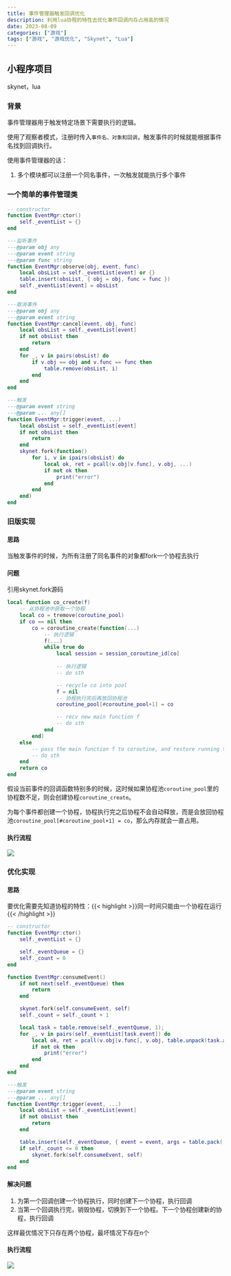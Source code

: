 ```yaml
---
title: 事件管理器触发回调优化
description: 利用lua协程的特性去优化事件回调内存占用高的情况
date: 2023-08-09
categories: ["游戏"]
tags: ["游戏", "游戏优化", "Skynet", "Lua"]
---
```


## 小程序项目

skynet，lua

### 背景

事件管理器用于触发特定场景下需要执行的逻辑。

使用了观察者模式，注册时传入`事件名、对象和回调`，触发事件的时候就能根据事件名找到回调执行。

使用事件管理器的话：

1. 多个模块都可以注册一个同名事件，一次触发就能执行多个事件

### 一个简单的事件管理类

```lua
-- constructor
function EventMgr:ctor()
    self._eventList = {}
end

---监听事件
---@param obj any
---@param event string
---@param func string
function EventMgr:observe(obj, event, func)
    local obsList = self._eventList[event] or {}
    table.insert(obsList, { obj = obj, func = func })
    self._eventList[event] = obsList
end

---取消事件
---@param obj any
---@param event string
function EventMgr:cancel(event, obj, func)
    local obsList = self._eventList[event]
    if not obsList then
        return
    end
    for _, v in pairs(obsList) do
        if v.obj == obj and v.func == func then
            table.remove(obsList, i)
        end
    end
end

---触发
---@param event string
---@param ... any[]
function EventMgr:trigger(event, ...)
    local obsList = self._eventList[event]
    if not obsList then
        return
    end
    skynet.fork(function()
        for i, v in ipairs(obsList) do
            local ok, ret = pcall(v.obj[v.func], v.obj, ...)
            if not ok then
                print("error")
            end
        end
    end)
end

```



### 旧版实现

#### 思路

当触发事件的时候，为所有注册了同名事件的对象都fork一个协程去执行

#### 问题

引用skynet.fork源码

```lua
local function co_create(f)
    -- 从协程池中获取一个协程
    local co = tremove(coroutine_pool)
    if co == nil then
        co = coroutine_create(function(...)
            -- 执行逻辑
            f(...)
            while true do
                local session = session_coroutine_id[co]
                
                -- 执行逻辑
                -- do sth

                -- recycle co into pool
                f = nil
                -- 协程执行完后再放回协程池
                coroutine_pool[#coroutine_pool+1] = co

                -- recv new main function f
                -- do sth
            end
        end)
    else
        -- pass the main function f to coroutine, and restore running thread
        -- do sth
    end
    return co
end
```



假设当前事件的回调函数特别多的时候，这时候如果协程池`coroutine_pool`里的协程数不足，则会创建协程`coroutine_create`。

为每个事件都创建一个协程，协程执行完之后协程不会自动释放，而是会放回协程池`coroutine_pool[#coroutine_pool+1] = co`，那么内存就会一直占用。

#### 执行流程

![](/perf/事件管理_未优化.png)

### 优化实现

#### 思路

要优化需要先知道协程的特性：{{< highlight >}}同一时间只能由一个协程在运行{{< /highlight >}}


```lua
-- constructor
function EventMgr:ctor()
    self._eventList = {}

    self._eventQueue = {}
    self._count = 0
end

function EventMgr:consumeEvent()
    if not next(self._eventQueue) then
        return
    end

    skynet.fork(self.consumeEvent, self)
    self._count = self._count + 1

    local task = table.remove(self._eventQueue, 1);
    for _, v in pairs(self._eventList[task.event]) do
        local ok, ret = pcall(v.obj[v.func], v.obj, table.unpack(task.args))
        if not ok then
            print("error")
        end
    end
end

---触发
---@param event string
---@param ... any[]
function EventMgr:trigger(event, ...)
    local obsList = self._eventList[event]
    if not obsList then
        return
    end

    table.insert(self._eventQueue, { event = event, args = table.pack(...) })
    if self._count <= 0 then
        skynet.fork(self.consumeEvent, self)
    end
end
```



#### 解决问题

1. 为第一个回调创建一个协程执行，同时创建下一个协程，执行回调
2. 当第一个回调执行完，销毁协程，切换到下一个协程。下一个协程创建新的协程，执行回调

这样最优情况下只存在两个协程，最坏情况下存在n个



#### 执行流程

![](/perf/事件管理.png)